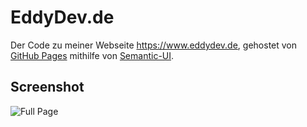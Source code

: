 EddyDev.de
=====================

Der Code zu meiner Webseite https://www.eddydev.de, gehostet von [GitHub Pages](https://pages.github.com/) mithilfe von [Semantic-UI](http://semantic-ui.com/).

Screenshot
-------------

![Full Page](https://i.imgur.com/ifkHD3q.png)
